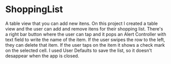 # ShoppingList
A table view that you can add new itens.
On this project I created a table view and the user can add and remove itens for their shopping list. There's a right bar button where the user can tap and it pops an Alert Controller with text field to write the name of the item. 
If the user swipes the row to the left, they can delete that item. If the user taps on the item it shows a check mark on the selected cell. 
I used User Defaults to save the list, so it doesn't desappear when the app is closed.
